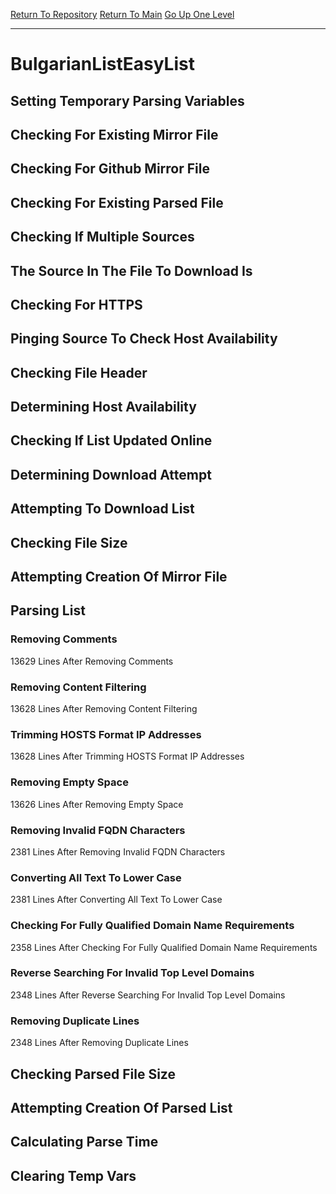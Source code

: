 [Return To Repository](https://github.com/deathbybandaid/piholeparser/)
[Return To Main](https://github.com/deathbybandaid/piholeparser/blob/master/RecentRunLogs/Mainlog.md)
[Go Up One Level](https://github.com/deathbybandaid/piholeparser/blob/master/RecentRunLogs/TopLevelScripts/30-Processing-External-Blacklists.md)
____________________________________
# BulgarianListEasyList
## Setting Temporary Parsing Variables
## Checking For Existing Mirror File
## Checking For Github Mirror File
## Checking For Existing Parsed File
## Checking If Multiple Sources
## The Source In The File To Download Is
## Checking For HTTPS
## Pinging Source To Check Host Availability
## Checking File Header
## Determining Host Availability
## Checking If List Updated Online
## Determining Download Attempt
## Attempting To Download List
## Checking File Size
## Attempting Creation Of Mirror File
## Parsing List
### Removing Comments
13629 Lines After Removing Comments
### Removing Content Filtering
13628 Lines After Removing Content Filtering
### Trimming HOSTS Format IP Addresses
13628 Lines After Trimming HOSTS Format IP Addresses
### Removing Empty Space
13626 Lines After Removing Empty Space
### Removing Invalid FQDN Characters
2381 Lines After Removing Invalid FQDN Characters
### Converting All Text To Lower Case
2381 Lines After Converting All Text To Lower Case
### Checking For Fully Qualified Domain Name Requirements
2358 Lines After Checking For Fully Qualified Domain Name Requirements
### Reverse Searching For Invalid Top Level Domains
2348 Lines After Reverse Searching For Invalid Top Level Domains
### Removing Duplicate Lines
2348 Lines After Removing Duplicate Lines
## Checking Parsed File Size
## Attempting Creation Of Parsed List
## Calculating Parse Time
## Clearing Temp Vars
